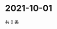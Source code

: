 # 2021-10-01

共 0 条

<!-- BEGIN -->
<!-- 最后更新时间 Fri Oct 01 2021 21:23:14 GMT+0800 (China Standard Time) -->

<!-- END -->
